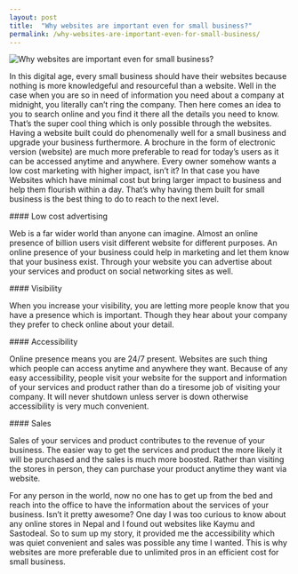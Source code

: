 ```yaml
---
layout: post
title:  "Why websites are important even for small business?"
permalink: /why-websites-are-important-even-for-small-business/
---
```


<img src="{{ site.baseurl }}/img/i3.png" alt="Why websites are important even for small business?">
<p>In this digital age, every small business should have their websites because nothing is more knowledgeful and resourceful than a website. Well in the case when you are so in need of information you need about a company at midnight, you literally can’t ring the company. Then here comes an idea to you to search online and you find it there all the details you need to know. That’s the super cool thing which is only possible through the websites. Having a website built could do phenomenally well for a small business and upgrade your business furthermore. A brochure in the form of electronic version (website) are much more preferable to read for today’s users as it can be accessed anytime and anywhere. Every owner somehow wants a low cost marketing with higher impact, isn’t it? In that case you have Websites which   have minimal cost but bring larger impact to business and help them flourish within a day. That’s why having them built for small business is the best thing to do to reach to the next level.</p>
#### Low cost advertising 
<p>Web is a far wider world than anyone can imagine. Almost an online presence of billion users visit different website for different purposes. An online presence of your business could help in marketing and let them know that your business exist. Through your website you can advertise about your services and product on social networking sites as well.</p>
#### Visibility
<p>When you increase your visibility, you are letting more people know that you have a presence which is important. Though they hear about your company they prefer to check online about your detail.</p>
#### Accessibility
<p>Online presence means you are 24/7 present. Websites are such thing which people can access anytime and anywhere they want. Because of any easy accessibility, people visit your website for the support and information of your services and product rather than do a tiresome job of visiting your company. It will never shutdown unless server is down otherwise accessibility is very much convenient.</p>
#### Sales 
<p>Sales of your services and product contributes to the revenue of your business. The easier way to get the services and product the more likely it will be purchased and the sales is much more boosted. Rather than visiting the stores in person, they can purchase your product anytime they want via website.</p>
<p>For any person in the world, now no one has to get up from the bed and reach into the office to have the information about the services of your business. Isn’t it pretty awesome? One day I was too curious to know about any online stores in Nepal and I found out websites like Kaymu and Sastodeal. So to sum up my story, it provided me the accessibility which was quiet convenient and  sales was possible any time I wanted. This is why websites are more preferable due to unlimited pros in an efficient cost for small business.</p>